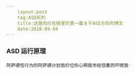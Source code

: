 ```yaml
---
    layout:post
    tag:ASD系列
    title:这是肉烂在锅里的第一篇关于ASD方向的博文
    date:2018-09-04
---
```

### ASD 运行原理
    阿萨德性行为的阿萨德计划低价位伤心啊我市经信委的吓唬我
